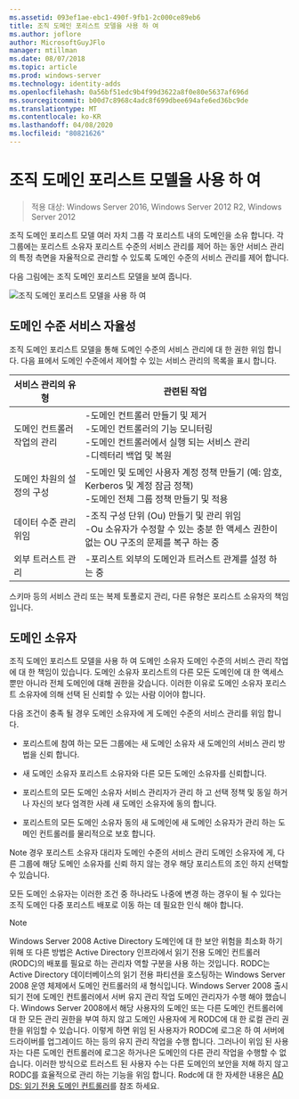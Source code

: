 ```yaml
---
ms.assetid: 093ef1ae-ebc1-490f-9fb1-2c000ce89eb6
title: 조직 도메인 포리스트 모델을 사용 하 여
ms.author: joflore
author: MicrosoftGuyJFlo
manager: mtillman
ms.date: 08/07/2018
ms.topic: article
ms.prod: windows-server
ms.technology: identity-adds
ms.openlocfilehash: 0a56bf51edc9b4f99d3622a8f0e80e5637af696d
ms.sourcegitcommit: b00d7c8968c4adc8f699dbee694afe6ed36bc9de
ms.translationtype: MT
ms.contentlocale: ko-KR
ms.lasthandoff: 04/08/2020
ms.locfileid: "80821626"
---
```

# <a name="using-the-organizational-domain-forest-model"></a>조직 도메인 포리스트 모델을 사용 하 여

>적용 대상: Windows Server 2016, Windows Server 2012 R2, Windows Server 2012

조직 도메인 포리스트 모델 여러 자치 그룹 각 포리스트 내의 도메인을 소유 합니다. 각 그룹에는 포리스트 소유자 포리스트 수준의 서비스 관리를 제어 하는 동안 서비스 관리의 특정 측면을 자율적으로 관리할 수 있도록 도메인 수준의 서비스 관리를 제어 합니다.  

다음 그림에는 조직 도메인 포리스트 모델을 보여 줍니다.  

![조직 도메인 포리스트 모델을 사용 하 여](../../media/Using-the-Organizational-Domain-Forest-Model/c50a3c6a-b0e4-43ec-ad62-f05d05f0bbd2.gif)  

## <a name="domain-level-service-autonomy"></a>도메인 수준 서비스 자율성

조직 도메인 포리스트 모델을 통해 도메인 수준의 서비스 관리에 대 한 권한 위임 합니다. 다음 표에서 도메인 수준에서 제어할 수 있는 서비스 관리의 목록을 표시 합니다.  

|서비스 관리의 유형|관련된 작업|  
|------------------------------|--------------------|  
|도메인 컨트롤러 작업의 관리|-도메인 컨트롤러 만들기 및 제거<br />-도메인 컨트롤러의 기능 모니터링<br />-도메인 컨트롤러에서 실행 되는 서비스 관리<br />-디렉터리 백업 및 복원|  
|도메인 차원의 설정의 구성|-도메인 및 도메인 사용자 계정 정책 만들기 (예: 암호, Kerberos 및 계정 잠금 정책)<br />-도메인 전체 그룹 정책 만들기 및 적용|  
|데이터 수준 관리 위임|-조직 구성 단위 (Ou) 만들기 및 관리 위임<br />-Ou 소유자가 수정할 수 있는 충분 한 액세스 권한이 없는 OU 구조의 문제를 복구 하는 중|  
|외부 트러스트 관리|-포리스트 외부의 도메인과 트러스트 관계를 설정 하는 중|  

스키마 등의 서비스 관리 또는 복제 토폴로지 관리, 다른 유형은 포리스트 소유자의 책임입니다.  

## <a name="domain-owner"></a>도메인 소유자

조직 도메인 포리스트 모델을 사용 하 여 도메인 소유자 도메인 수준의 서비스 관리 작업에 대 한 책임이 있습니다. 도메인 소유자 포리스트의 다른 모든 도메인에 대 한 액세스 뿐만 아니라 전체 도메인에 대해 권한을 갖습니다. 이러한 이유로 도메인 소유자 포리스트 소유자에 의해 선택 된 신뢰할 수 있는 사람 이어야 합니다.  

다음 조건이 충족 될 경우 도메인 소유자에 게 도메인 수준의 서비스 관리를 위임 합니다.  

- 포리스트에 참여 하는 모든 그룹에는 새 도메인 소유자 새 도메인의 서비스 관리 방법을 신뢰 합니다.  

- 새 도메인 소유자 포리스트 소유자와 다른 모든 도메인 소유자를 신뢰합니다.  

- 포리스트의 모든 도메인 소유자 서비스 관리자가 관리 하 고 선택 정책 및 동일 하거나 자신의 보다 엄격한 사례 새 도메인 소유자에 동의 합니다.  

- 포리스트의 모든 도메인 소유자 동의 새 도메인에 새 도메인 소유자가 관리 하는 도메인 컨트롤러를 물리적으로 보호 합니다.  

Note 경우 포리스트 소유자 대리자 도메인 수준의 서비스 관리 도메인 소유자에 게, 다른 그룹에 해당 도메인 소유자를 신뢰 하지 않는 경우 해당 포리스트의 조인 하지 선택할 수 있습니다.  

모든 도메인 소유자는 이러한 조건 중 하나라도 나중에 변경 하는 경우이 될 수 있다는 조직 도메인 다중 포리스트 배포로 이동 하는 데 필요한 인식 해야 합니다.  

> [!NOTE]  
> Windows Server 2008 Active Directory 도메인에 대 한 보안 위험을 최소화 하기 위해 또 다른 방법은 Active Directory 인프라에서 읽기 전용 도메인 컨트롤러 (RODC)의 배포를 필요로 하는 관리자 역할 구분을 사용 하는 것입니다. RODC는 Active Directory 데이터베이스의 읽기 전용 파티션을 호스팅하는 Windows Server 2008 운영 체제에서 도메인 컨트롤러의 새 형식입니다. Windows Server 2008 출시 되기 전에 도메인 컨트롤러에서 서버 유지 관리 작업 도메인 관리자가 수행 해야 했습니다. Windows Server 2008에서 해당 사용자의 도메인 또는 다른 도메인 컨트롤러에 대 한 모든 관리 권한을 부여 하지 않고 도메인 사용자에 게 RODC에 대 한 로컬 관리 권한을 위임할 수 있습니다. 이렇게 하면 위임 된 사용자가 RODC에 로그온 하 여 서버에 드라이버를 업그레이드 하는 등의 유지 관리 작업을 수행 합니다. 그러나이 위임 된 사용자는 다른 도메인 컨트롤러에 로그온 하거나은 도메인의 다른 관리 작업을 수행할 수 없습니다. 이러한 방식으로 트러스트 된 사용자 수는 다른 도메인의 보안을 저해 하지 않고 RODC를 효율적으로 관리 하는 기능을 위임 합니다. Rodc에 대 한 자세한 내용은 [AD DS: 읽기 전용 도메인 컨트롤러](https://go.microsoft.com/fwlink/?LinkId=106616)를 참조 하세요.  
